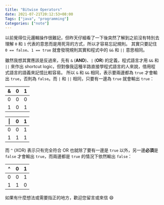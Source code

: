```yaml
---
title: "Bitwise Operators"
date: 2021-07-21T20:12:53+08:00
Tags: ["java", "programming"]
Categories: ["note"]
---
```

以前覺得位元邏輯操作很難記，但昨天仔細看了一下後突然了解到之前沒有特別去理解 `0` 和 `1` 代表的意思而是用死背的方式，所以才容易忘記規則。
其實只要記住 `0 == false`、`1 == true` 就會發現規則其實和程式中的 `&&` 和 `||` 意思相同。

雖然我想其實應該是反過來，先有 `&` (**AND**)、`|` (**OR**) 的定義，程式語言才用 `&&` 和 `||` 來作出 shortcut logic，但對像我這種半路直接學程式語言的人來說，借用程式語言的語義來記憶比較容易。
所以 `&` 和 `&&` 相同，表示要兩邊都為 `true` 才會輸出 `true`，否則為 `false`。而 `|` 和 `||` 相同，只要有一邊為 `true` 就會輸出 `true`：


|    &     |    0     |    1     |
| -------- | -------- | -------- |
|    0     |    0     |    0     |
|    1     |    0     |    1     |


|    \|    |    0     |    1     |
| -------- | -------- | -------- |
|    0     |    0     |    1     |
|    1     |    1     |    1     |

而 `^` (XOR) 表示只有完全符合 OR 也就除了要有一邊是 `true` 以外，另一邊**必須**是 `false` 才會輸出 `true`，而兩邊都是 `true` 的情況下依然輸出 `false`：

|    ^     |    0     |    1     |
| -------- | -------- | -------- |
|    0     |    0     |    1     |
|    1     |    1     |    0     |

如果有什麼想法或需要指正的地方，歡迎您留言或來信 😄